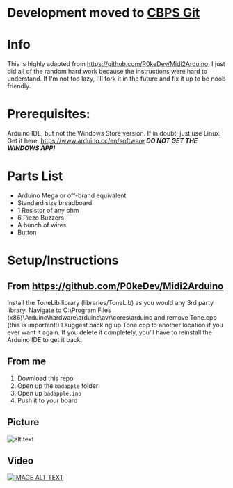 # Development moved to [CBPS Git](https://git.cbps.xyz/swindlesmccoop)

# Info
This is highly adapted from https://github.com/P0keDev/Midi2Arduino, I just did all of the random hard work because the instructions were hard to understand. If I'm not too lazy, I'll fork it in the future and fix it up to be noob friendly.

# Prerequisites:
Arduino IDE, but not the Windows Store version. If in doubt, just use Linux.
Get it here: https://www.arduino.cc/en/software
***DO NOT GET THE WINDOWS APP!***

# Parts List
* Arduino Mega or off-brand equivalent
* Standard size breadboard
* 1 Resistor of any ohm
* 6 Piezo Buzzers
* A bunch of wires
* Button

# Setup/Instructions

## From https://github.com/P0keDev/Midi2Arduino
  Install the ToneLib library (libraries/ToneLib) as you would any 3rd party library.
  Navigate to C:\Program Files (x86)\Arduino\hardware\arduino\avr\cores\arduino and remove Tone.cpp (this is important!) I suggest backing up Tone.cpp to another  location if you ever want it again. If you delete it completely, you'll have to reinstall the Arduino IDE to get it back.

## From me
1. Download this repo
2. Open up the `badapple` folder
3. Open up `badapple.ino`
4. Push it to your board

## Picture
![alt text](https://github.com/swindlesmccoop/bad-apple-arduino/blob/main/wiring.png?raw=true)

## Video
[![IMAGE ALT TEXT](http://img.youtube.com/vi/snO1g7Kysnc/0.jpg)](https://www.youtube.com/watch?v=snO1g7Kysnc "Bad Apple!! audio from scratch on Arduino Mega with Piezo Buzzers")
